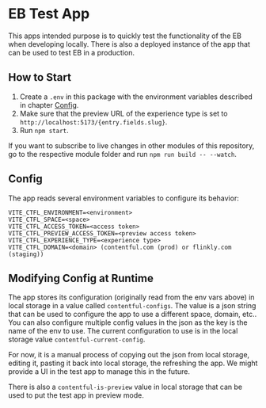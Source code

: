 # EB Test App

This apps intended purpose is to quickly test the functionality of the EB when developing locally. There is also a deployed instance of the app that can be used to test EB in a production.

## How to Start

1. Create a `.env` in this package with the environment variables described in chapter [Config](#config).
2. Make sure that the preview URL of the experience type is set to `http://localhost:5173/{entry.fields.slug}`.
3. Run `npm start`.

If you want to subscribe to live changes in other modules of this repository, go to the respective module folder and run `npm run build -- --watch`.

## Config

The app reads several environment variables to configure its behavior:

```
VITE_CTFL_ENVIRONMENT=<environment>
VITE_CTFL_SPACE=<space>
VITE_CTFL_ACCESS_TOKEN=<access token>
VITE_CTFL_PREVIEW_ACCESS_TOKEN=<preview access token>
VITE_CTFL_EXPERIENCE_TYPE=<experience type>
VITE_CTFL_DOMAIN=<domain> (contentful.com (prod) or flinkly.com (staging))
```

## Modifying Config at Runtime

The app stores its configuration (originally read from the env vars above) in local storage in a value called `contentful-configs`. The value is a json string that can be used to configure the app to use a different space, domain, etc.. You can also configure multiple config values in the json as the key is the name of the env to use. The current configuration to use is in the local storage value `contentful-current-config`.

For now, it is a manual process of copying out the json from local storage, editing it, pasting it back into local storage, the refreshing the app. We might provide a UI in the test app to manage this in the future.

There is also a `contentful-is-preview` value in local storage that can be used to put the test app in preview mode.
